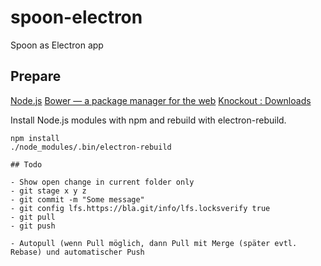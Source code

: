 # spoon-electron
Spoon as Electron app

## Prepare

[Node.js](https://nodejs.org)
[Bower — a package manager for the web](https://bower.io)
[Knockout : Downloads](https://knockoutjs.com/downloads/index.html)

Install Node.js modules with npm and rebuild with electron-rebuild.

```
npm install
./node_modules/.bin/electron-rebuild

## Todo

- Show open change in current folder only
- git stage x y z
- git commit -m "Some message"
- git config lfs.https://bla.git/info/lfs.locksverify true
- git pull
- git push

- Autopull (wenn Pull möglich, dann Pull mit Merge (später evtl. Rebase) und automatischer Push

